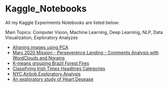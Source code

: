 # Kaggle_Notebooks

All my Kaggle Experiments Notebooks are listed below:

Main Topics: Computer Vision, Machine Learning, Deep Learning, NLP, Data Visualization, Exploratory Analyzes 

- [Aligning images using PCA](https://www.kaggle.com/darkrubiks/aligning-images-using-pca)
- [Mars 2020 Mission - Perseverence Landing - Comments Analysis with WordClouds and Ngrams](https://www.kaggle.com/darkrubiks/comments-analysis-with-wordclouds-and-ngrams)
- [K-means grouping Brazil Forest Fires](https://www.kaggle.com/darkrubiks/k-means-grouping-forest-fires)
- [Classifying Irish Times Headlines Categories](https://www.kaggle.com/darkrubiks/classifying-irish-times-headlines-categories)
- [NYC Airbnb Exploratory Analysis](https://www.kaggle.com/darkrubiks/nyc-airbnb-exploratory-analysis)
- [An exploratory study of Heart Desease](https://www.kaggle.com/darkrubiks/heart-disease-uci-kernel)
